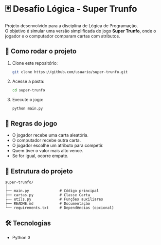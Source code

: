 # 🃏 Desafio Lógica - Super Trunfo

Projeto desenvolvido para a disciplina de Lógica de Programação.  
O objetivo é simular uma versão simplificada do jogo **Super Trunfo**, onde o jogador e o computador comparam cartas com atributos.

## 🚀 Como rodar o projeto

1. Clone este repositório:
   ```bash
   git clone https://github.com/usuario/super-trunfo.git
   ```
2. Acesse a pasta:
   ```bash
   cd super-trunfo
   ```
3. Execute o jogo:
   ```bash
   python main.py
   ```

## 📌 Regras do jogo
- O jogador recebe uma carta aleatória.
- O computador recebe outra carta.
- O jogador escolhe um atributo para competir.
- Quem tiver o valor mais alto vence.
- Se for igual, ocorre empate.

## 📂 Estrutura do projeto
```
super-trunfo/
│
├── main.py              # Código principal
├── cartas.py            # Classe Carta
├── utils.py             # Funções auxiliares
├── README.md            # Documentação
└── requirements.txt     # Dependências (opcional)
```

## 🛠 Tecnologias
- Python 3
